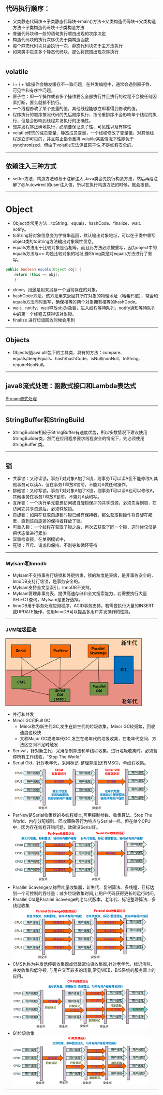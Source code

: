 ## 代码执行顺序：
* 父类静态代码块->子类静态代码块->main()方法->父类构造代码块->父类构造方法->子类构造代码块->子类构造方法
* 普通代码块和一般的语句执行顺由出现的次序决定
* 构造代码块的执行次序优先于类构造函数
* 每个静态代码块只会执行一次，静态代码块先于主方法执行
* 如果类中包含多个静态代码块，那么将按照出现次序执行
***
## volatile
* i = i + 1此操作会触发缓存不一致问题，在并发编程中，通常会遇到原子性、可见性和有序性问题。
* 原子性：即一个操作或者多个操作要么全部执行并且执行的过程不会被任何因素打断，要么就都不执行。
* 一个线程修改了某个变量的值，其他线程能够立即看得到修改的值。
* 程序执行的顺序按照代码的先后顺序执行，指令重排序不会影响单个线程的执行，但是会影响到线程并发执行的正确性。
* 想并发程序正确地执行，必须要保证原子性、可见性以及有序性
* volatile修饰的成员变量、静态成员变量，一个线程修改了变量值，对其他线程是立即可见的，并且禁止指令重排,volatile某些情况下性能优于synchronized，但由于volatile无法保证原子性,不是线程安全的。
***
## 依赖注入三种方式
* setter方法、构造方法和基于注解注入,Java类会先执行构造方法，然后再给注解了@Autowired 的user注入值，所以在执行构造方法的时候，就会报错。
***
# Object
* Object类常用方法：toString、equals、hashCode、finalize、wait、notify。
* toString将对象信息变为字符串返回，默认输出对象地址，可以在子类中重写object类的toString方法输出对象属性信息。
* equals方法用于比较对象是否相等，而且此方法必须被重写，因为object中的equals方法与== 均是比较对象的地址,像String类是对equals方法进行了重写。
```java
public boolean equals(Object obj) {
    return (this == obj);
    }
```
* clone，用途是用来另存一个当前存在的对象。
* hashCode方法，该方法用来返回其所在对象的物理地址（哈希码值），常会和equals方法同时重写，确保相等的两个对象拥有相等的hashCode。
* wait、notify，wait释放obj对象锁，进入线程等待队列，notify通知等待队列中的第一个线程去获得该对象锁。
* finalize 进行垃圾回收时候会用到
***
## Objects
* Objects是java.util包下的工具类，具有的方法：compare、equals/deepEquals、hash/hashCode、isNull/nonNull、toString、requireNonNull。
***
## java8流式处理：函数式接口和Lambda表达式
[Stream流式处理](https://www.ibm.com/developerworks/cn/java/j-lo-java8streamapi/ )
***
## StringBuffer和StringBuild
* StringBuilder相较于StringBuffer有速度优势，所以多数情况下建议使用 StringBuilder类。然而在应用程序要求线程安全的情况下，则必须使用StringBuffer 类。
***
## 锁
* 共享锁：又称读锁，事务T对对象A加了S锁，则事务T可以读A但不能修改A,其他事务可以读A，但在事务T释放S锁前，不能对A做任何操作。
* 排他锁：又称写锁，事务T对对象A加了X锁，则事务T可以读A也可以修改A，其他事务在事务T释放S锁前，不能对A读和写。
* 互斥锁：一个执行单元要想访问被自旋锁保护的共享资源，必须先得到锁，在访问完共享资源后，必须释放锁。
* 自旋锁：如果在获取自旋锁时锁已经有保持者，那么获取锁操作将自旋在那里，直到该自旋锁的保持者释放了锁。
* 可重入锁：一个线程在获取了锁之后，再次去获取了同一个锁，这时候仅仅是把状态值进行累加
* 双重检查锁，在单例模式中，
* 死锁：互斥、请求和保持、不剥夺和循环等待
***
### MyIsam和Innodb
* MyIsam不支持事务行级锁和外键约束，锁的粒度是表级，是非事务安全的，InnoDB支持行级锁，是事务安全的。
* MyIsam支持全文型索引，InnoDB不支持。
* MyIsam管理非事务表，提供高速存储和全文搜索能力，若需要执行大量SELECT查询，MyIsam是更好选择。
* InnoDB用于事务处理应用程序，ACID事务支持。若需要执行大量的INSERT或UPDATE操作，使用InnoDB可以提高多用户并发操作的性能。
***
### JVM垃圾回收
![avatar](./images/hotspot.png)
- 并行和并发
- Minor GC和Full GC 
  - Minor称为新生代GC,发生在新生代的垃圾收集，Minor GC较频繁，回收速度也较快
  - 又称Major GC或老年代GC,发生在老年代的垃圾收集，在老年代空间、方法区空间不足时触发 
- Serival，针对新生代、采用复制算法和单线程收集，进行垃圾收集时。必须暂停所有工作线程，“Stop The World”
- Serial Old，针对老年代，采用标记-整理算法(还有MSC)，单线程收集。
![avatar](./images/serial.png)
- ParNew是Serial收集器的多线程版本,可用控制参数、收集算法、Stop The World、内存分配规则、回收策略等行为特点与Serial一样。但在单个CPU中，因为存在线程开销问题，效果没Serial好。
![avatar](./images/parnew.png)
- Parallel Scavenge又称吞吐量收集器，新生代、复制算法、多线程，目标达到一个可控制的吞吐量：减少垃圾收集时间,让用户代码获得更长的运行时间。
- Parallel Old是Parallel Scavenge的老年代版本，老年代、标记整理算法、多线程收集
![avatar](./images/parallel.png)
- CMS也称为并发低停顿收集器或低延迟垃圾收集器,针对老年代、标记清除、并发收集和低停顿, 与用户交互较多的场景,常见WEB、B/S系统的服务器上的应用。
![avatar](./images/CMS.png)
- G1垃圾收集
![avatar](./images/G1.png)
***


